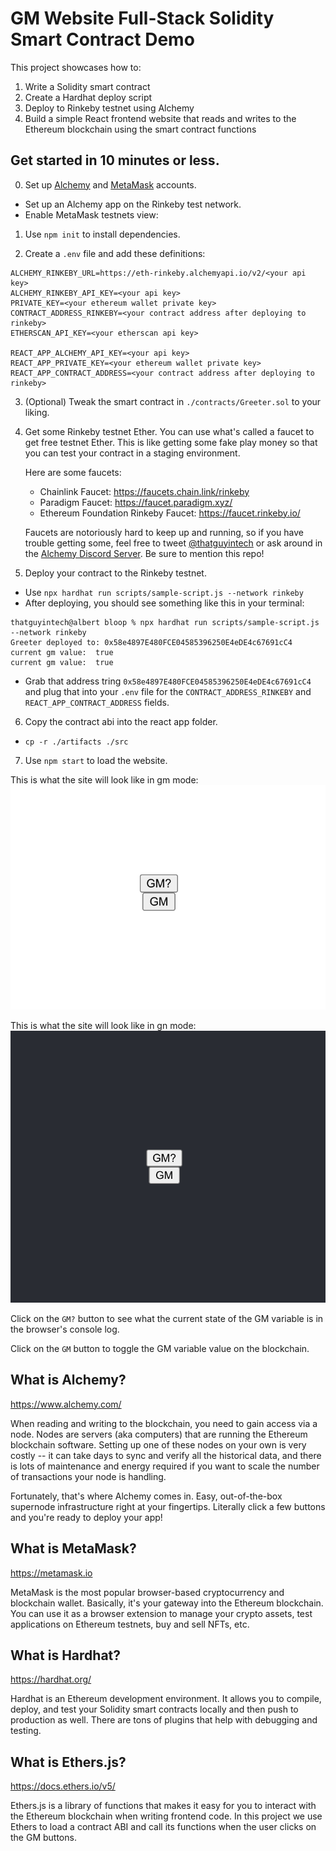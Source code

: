 # GM Website Full-Stack Solidity Smart Contract Demo

This project showcases how to:
1. Write a Solidity smart contract
2. Create a Hardhat deploy script
3. Deploy to Rinkeby testnet using Alchemy
4. Build a simple React frontend website that reads and writes to the Ethereum blockchain using the smart contract functions

## Get started in 10 minutes or less.
0. Set up [Alchemy](https://www.alchemy.com) and [MetaMask](https://metamask.io/) accounts.
- Set up an Alchemy app on the Rinkeby test network.
- Enable MetaMask testnets view: 

1. Use `npm init` to install dependencies.

2. Create a `.env` file and add these definitions:

```
ALCHEMY_RINKEBY_URL=https://eth-rinkeby.alchemyapi.io/v2/<your api key>
ALCHEMY_RINKEBY_API_KEY=<your api key>
PRIVATE_KEY=<your ethereum wallet private key>
CONTRACT_ADDRESS_RINKEBY=<your contract address after deploying to rinkeby>
ETHERSCAN_API_KEY=<your etherscan api key>

REACT_APP_ALCHEMY_API_KEY=<your api key>
REACT_APP_PRIVATE_KEY=<your ethereum wallet private key>
REACT_APP_CONTRACT_ADDRESS=<your contract address after deploying to rinkeby>
```

3. (Optional) Tweak the smart contract in `./contracts/Greeter.sol` to your liking.

4. Get some Rinkeby testnet Ether. You can use what's called a faucet to get free
   testnet Ether. This is like getting some fake play money so that you can test your
   contract in a staging environment.

   Here are some faucets:
   - Chainlink Faucet: https://faucets.chain.link/rinkeby
   - Paradigm Faucet: https://faucet.paradigm.xyz/
   - Ethereum Foundation Rinkeby Faucet: https://faucet.rinkeby.io/

   Faucets are notoriously hard to keep up and running, so if you have trouble getting
   some, feel free to tweet [@thatguyintech](https://twitter.com/thatguyintech) or
   ask around in the [Alchemy Discord Server](https://discord.gg/x8TNmRttre). Be sure
   to mention this repo!

5. Deploy your contract to the Rinkeby testnet.

- Use `npx hardhat run scripts/sample-script.js --network rinkeby`
- After deploying, you should see something like this in your terminal:

```
thatguyintech@albert bloop % npx hardhat run scripts/sample-script.js --network rinkeby
Greeter deployed to: 0x58e4897E480FCE04585396250E4eDE4c67691cC4
current gm value:  true
current gm value:  true
```

- Grab that address tring `0x58e4897E480FCE04585396250E4eDE4c67691cC4` and plug that into
  your `.env` file for the `CONTRACT_ADDRESS_RINKEBY` and `REACT_APP_CONTRACT_ADDRESS` fields.

6. Copy the contract abi into the react app folder.
- `cp -r ./artifacts ./src`

7. Use `npm start` to load the website.

This is what the site will look like in gm mode:
![gm](./gm.png)

This is what the site will look like in gn mode: 
![gn](./gn.png)

Click on the `GM?` button to see what the current state of the GM variable is in the browser's
console log.

Click on the `GM` button to toggle the GM variable value on the blockchain.

## What is Alchemy?

https://www.alchemy.com/

When reading and writing to the blockchain, you need to gain access via a node. Nodes
are servers (aka computers) that are running the Ethereum blockchain software. Setting
up one of these nodes on your own is very costly -- it can take days to sync and verify
all the historical data, and there is lots of maintenance and energy required if you
want to scale the number of transactions your node is handling.

Fortunately, that's where Alchemy comes in. Easy, out-of-the-box supernode infrastructure
right at your fingertips. Literally click a few buttons and you're ready to deploy
your app!

## What is MetaMask?

https://metamask.io

MetaMask is the most popular browser-based cryptocurrency and blockchain wallet.
Basically, it's your gateway into the Ethereum blockchain. You can use it as a
browser extension to manage your crypto assets, test applications on Ethereum
testnets, buy and sell NFTs, etc. 

## What is Hardhat?

https://hardhat.org/

Hardhat is an Ethereum development environment. It allows you to compile, deploy,
and test your Solidity smart contracts locally and then push to production as
well. There are tons of plugins that help with debugging and testing.

## What is Ethers.js?

https://docs.ethers.io/v5/

Ethers.js is a library of functions that makes it easy for you to interact
with the Ethereum blockchain when writing frontend code. In this project we use
Ethers to load a contract ABI and call its functions when the user clicks on
the GM buttons.
